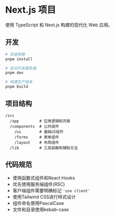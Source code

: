 # Next.js 项目

使用 TypeScript 和 Next.js 构建的现代化 Web 应用。

## 开发

```bash
# 安装依赖
pnpm install

# 启动开发服务器
pnpm dev

# 构建生产版本
pnpm build
```

## 项目结构

```
/src
  /app         # 应用逻辑和页面
  /components  # 公共组件
    /ui        # 基础UI组件
    /forms     # 表单组件
    /layout    # 布局组件
  /lib         # 工具函数和辅助方法
```

## 代码规范

- 使用函数式组件和React Hooks
- 优先使用服务端组件(RSC)
- 客户端组件需要明确标记 `'use client'`
- 使用Tailwind CSS进行样式设计
- 组件命名使用PascalCase
- 文件和目录使用kebab-case
